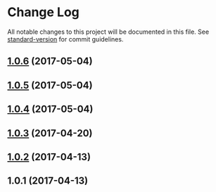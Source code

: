 # Change Log

All notable changes to this project will be documented in this file. See [standard-version](https://github.com/conventional-changelog/standard-version) for commit guidelines.

<a name="1.0.6"></a>
## [1.0.6](https://github.com/fpereira1/bookmarklet_manager/compare/v1.0.5...v1.0.6) (2017-05-04)



<a name="1.0.5"></a>
## [1.0.5](https://github.com/fpereira1/bookmarklet_manager/compare/v1.0.4...v1.0.5) (2017-05-04)



<a name="1.0.4"></a>
## [1.0.4](https://github.com/fpereira1/bookmarklet_manager/compare/v1.0.3...v1.0.4) (2017-05-04)



<a name="1.0.3"></a>
## [1.0.3](https://github.com/fpereira1/bookmarklet_manager/compare/v1.0.2...v1.0.3) (2017-04-20)



<a name="1.0.2"></a>
## [1.0.2](https://github.com/fpereira1/bookmarklet_manager/compare/v1.0.1...v1.0.2) (2017-04-13)



<a name="1.0.1"></a>
## 1.0.1 (2017-04-13)
